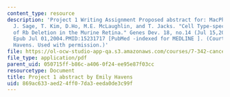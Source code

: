 ```yaml
---
content_type: resource
description: 'Project 1 Writing Assignment Proposed abstract for: MacPherson, D.,
  J. Sage, T. Kim, D.Ho, M.E. McLaughlin, and T. Jacks. "Cell Type-specific Effects
  of Rb Deletion in the Murine Retina." Genes Dev. 18, no.14 (Jul 15,2004): 1681-94.
  Epub Jul 01,2004.PMID:15231717 [PubMed -indexed for MEDLINE ]. (Courtesy of Emily
  Havens. Used with permission.)'
file: https://ol-ocw-studio-app-qa.s3.amazonaws.com/courses/7-342-cancer-biology-from-basic-research-to-the-clinic-fall-2004/869ac633aed24ff07da3eeda0de3c99f_rb_abstract_ehav.pdf
file_type: application/pdf
parent_uid: 050715ff-b86c-a406-0f24-ee95e87f03cc
resourcetype: Document
title: Project 1 abstract by Emily Havens
uid: 869ac633-aed2-4ff0-7da3-eeda0de3c99f
---
```

